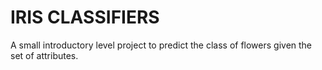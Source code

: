 # IRIS CLASSIFIERS
A small introductory level project to predict the class of flowers given the set of attributes.
